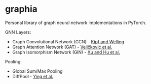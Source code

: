# graphia
Personal library of graph neural network implementations in PyTorch.

GNN Layers:
- Graph Convolutional Network (GCN) - [Kipf and Welling](https://arxiv.org/abs/1609.02907)
- Graph Attention Network (GAT) - [Veličković et al.](https://arxiv.org/abs/1710.10903)
- Graph Isomorphism Network (GIN) - [Xu and Hu et al.](https://arxiv.org/abs/1810.00826)

Pooling:
- Global Sum/Max Pooling
- DiffPool - [Ying et al.](https://arxiv.org/abs/1806.08804)
